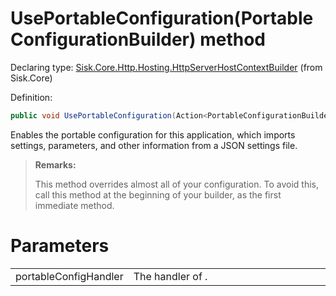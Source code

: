<!--

Copyrights 2023 Sisk Framework - CypherPotato
Published under MIT license

!!! DO NOT EDIT THIS FILE !!!
This file was generated by a tool in the Sisk package. To edit the information in this documentation,
edit the XML documentation present in the Sisk source code.

-->


# UsePortableConfiguration(PortableConfigurationBuilder) method

Declaring type: [Sisk.Core.Http.Hosting.HttpServerHostContextBuilder](/spec/Sisk.Core.Http.Hosting.HttpServerHostContextBuilder.md) (from Sisk.Core)


Definition:

```cs
public void UsePortableConfiguration(Action<PortableConfigurationBuilder> portableConfigHandler)
```

Enables the portable configuration for this application, which imports settings, parameters, and other information from a JSON settings file.

> **Remarks:**
>
> This method overrides almost all of your <see cref="M:Sisk.Core.Http.HttpServer.CreateBuilder" /> configuration. To avoid this,
            call this method at the beginning of your builder, as the first immediate method.

# Parameters

<table>
    <tbody>
<tr>
    <td width="33%">portableConfigHandler</td>
    <td>The handler of .</td>
</tr>
    </tbody>
</table>
